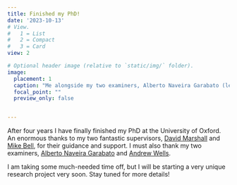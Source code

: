```yaml
---
title: Finished my PhD!
date: '2023-10-13'
# View.
#   1 = List
#   2 = Compact
#   3 = Card
view: 2

# Optional header image (relative to `static/img/` folder).
image: 
  placement: 1
  caption: "Me alongside my two examiners, Alberto Naveira Garabato (left) and Andrew Wells (right)"
  focal_point: ""
  preview_only: false


---
```

After four years I have finally finished my PhD at the University of Oxford. An enormous thanks to my two fantastic supervisors, [David Marshall](https://www.marshallocean.net/) and [Mike Bell](https://www.metoffice.gov.uk/research/people/mike-bell), for their guidance and support. I must also thank my two examiners, [Alberto Naveira Garabato](https://www.southampton.ac.uk/people/5x2hkq/professor-alberto-naveira-garabato#publications) and [Andrew Wells](https://www.physics.ox.ac.uk/our-people/wellsa). 

I am taking some much-needed time off, but I will be starting a very unique research project very soon. Stay tuned for more details!




